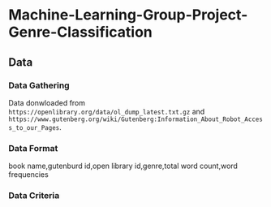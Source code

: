 # Machine-Learning-Group-Project-Genre-Classification

## Data

### Data Gathering

Data donwloaded from `https://openlibrary.org/data/ol_dump_latest.txt.gz` and `https://www.gutenberg.org/wiki/Gutenberg:Information_About_Robot_Access_to_our_Pages`.

### Data Format

book name,gutenburd id,open library id,genre,total word count,word frequencies

### Data Criteria
